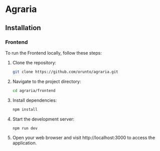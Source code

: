 # Agraria
## Installation
### Frontend
To run the Frontend locally, follow these steps:

1. Clone the repository:
   ```bash
   git clone https://github.com/orunto/agraria.git
2. Navigate to the project directory:
   ```bash
   cd agraria/frontend
3. Install dependencies:
   ```bash
   npm install
4. Start the development server:
   ```bash
   npm run dev
5. Open your web browser and visit http://localhost:3000 to access the application.
